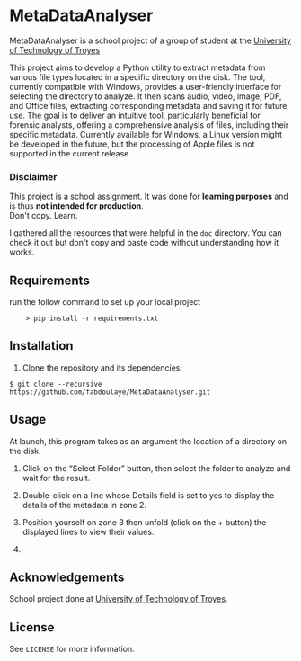 # MetaDataAnalyser

MetaDataAnalyser is a school project of a group of student at the [University of Technology of Troyes](https://www.utt.fr/formations/mastere-specialise/expert-en-cybersecurite) 

This project aims to develop a Python utility to extract metadata from various file types located in a specific directory on the disk. The tool, currently compatible with Windows, provides a user-friendly interface for selecting the directory to analyze. It then scans audio, video, image, PDF, and Office files, extracting corresponding metadata and saving it for future use. The goal is to deliver an intuitive tool, particularly beneficial for forensic analysts, offering a comprehensive analysis of files, including their specific metadata. Currently available for Windows, a Linux version might be developed in the future, but the processing of Apple files is not supported in the current release.


### Disclaimer

This project is a school assignment. It was done for **learning purposes** and is thus **not intended for production**.  
Don't copy. Learn.  

I gathered all the resources that were helpful in the `doc` directory. You can check it out but don't copy and paste code without understanding how it works.

## Requirements

run the follow command to set up your local project

```
    > pip install -r requirements.txt
```


## Installation

1. Clone the repository and its dependencies:
```console
$ git clone --recursive https://github.com/fabdoulaye/MetaDataAnalyser.git
```


## Usage

At launch, this program takes as an argument the location of a directory on the disk.

1. Click on the “Select Folder” button, then select the folder to analyze and wait for the result.

2. Double-click on a line whose Details field is set to yes to display the details of the metadata in zone 2.

3. Position yourself on zone 3 then unfold (click on the + button) the displayed lines to view their values.

4. 

## Acknowledgements

School project done at [University of Technology of Troyes](https://www.utt.fr/study-at-utt).


## License

See `LICENSE` for more information.
